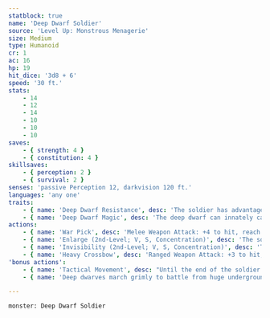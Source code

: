 ```yaml
---
statblock: true
name: 'Deep Dwarf Soldier'
source: 'Level Up: Monstrous Menagerie'
size: Medium
type: Humanoid
cr: 1
ac: 16
hp: 19
hit_dice: '3d8 + 6'
speed: '30 ft.'
stats:
    - 14
    - 12
    - 14
    - 10
    - 10
    - 10
saves:
    - { strength: 4 }
    - { constitution: 4 }
skillsaves:
    - { perception: 2 }
    - { survival: 2 }
senses: 'passive Perception 12, darkvision 120 ft.'
languages: 'any one'
traits:
    - { name: 'Deep Dwarf Resistance', desc: 'The soldier has advantage on saving throws against illusions and to resist being charmed or paralyzed.' }
    - { name: 'Deep Dwarf Magic', desc: 'The deep dwarf can innately cast enlarge/reduce (self only, enlarge only) and invisibility (self only) once per long rest without using material components, using Intelligence for their spellcasting ability.' }
actions:
    - { name: 'War Pick', desc: 'Melee Weapon Attack: +4 to hit, reach 5 ft., one target. Hit: 6 (1d8 + 2) piercing damage, or 11 (2d8 + 2) piercing damage if within 5 feet of an ally that is not incapacitated, plus 2 (1d4) damage when Enlarged.' }
    - { name: 'Enlarge (2nd-Level; V, S, Concentration)', desc: 'The soldier and their equipment grow to Large size for 1 minute. They have advantage on Strength checks and Strength saving throws, and their attacks deal an extra 2 (1d4) damage (included in their War Pick attack).' }
    - { name: 'Invisibility (2nd-Level; V, S, Concentration)', desc: 'The soldier is invisible for 1 hour. The spell ends if the soldier attacks or casts a spell.' }
    - { name: 'Heavy Crossbow', desc: 'Ranged Weapon Attack: +3 to hit, range 100/400 ft., one target. Hit: 6 (1d10 + 1) piercing damage.' }
'bonus actions':
    - { name: 'Tactical Movement', desc: "Until the end of the soldier's turn, their Speed is halved and their movement doesn't provoke opportunity attacks." }
    - { name: 'Deep dwarves march grimly to battle from huge underground cities, fighting and dying in wars that never reach the surface, even in rumor', desc: '' }

---
```

```statblock
monster: Deep Dwarf Soldier
```
